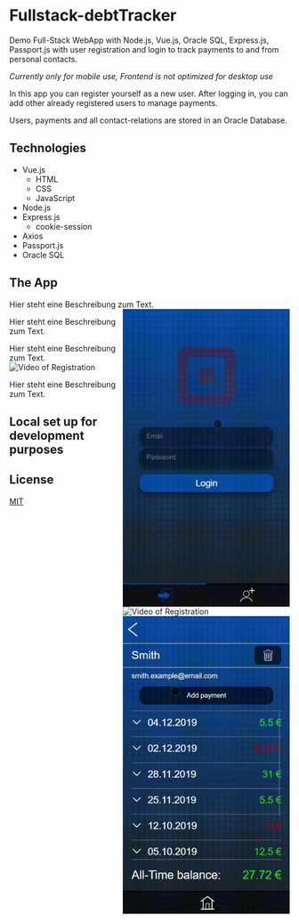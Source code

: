 # Fullstack-debtTracker
Demo Full-Stack WebApp with Node.js, Vue.js, Oracle SQL, Express.js, Passport.js with user registration and login to track payments to and from personal contacts.

_Currently only for mobile use, Frontend is not optimized for desktop use_

In this app you can register yourself as a new user. After logging in, you can add other already registered users to manage payments.

Users, payments and all contact-relations are stored in an Oracle Database.

## Technologies
* Vue.js
  * HTML
  * CSS
  * JavaScript
* Node.js
* Express.js
  * cookie-session
* Axios
* Passport.js
* Oracle SQL

## The App
Hier steht eine Beschreibung zum Text.
<img src="/Frontend/src/assets/registration-cropped.gif" alt="Video of Registration" width="300" align="right">

Hier steht eine Beschreibung zum Text.
<img src="/Frontend/src/assets/login & feed-cropped.gif" alt="Video of Registration" width="300" align="right"/>

Hier steht eine Beschreibung zum Text.
<img src="/Frontend/src/assets/Add & Delete-contact-cropped.gif" alt="Video of Registration" width="300"/>

Hier steht eine Beschreibung zum Text.
<img src="/Frontend/src/assets/Add-payment-cropped.gif" alt="Video of Registration" width="300" align="right"/>

## Local set up for development purposes

## License
[MIT](https://choosealicense.com/licenses/mit/)
